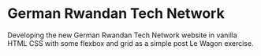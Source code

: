 # German Rwandan Tech Network
Developing the new German Rwandan Tech Network website in vanilla HTML CSS with some flexbox and grid as a simple post Le Wagon exercise.
